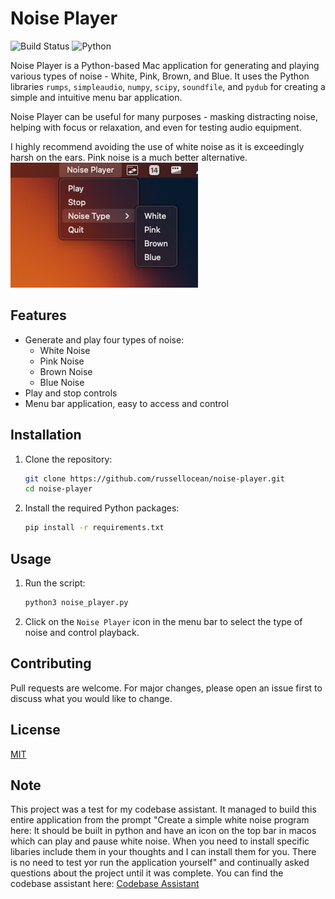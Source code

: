 # Noise Player

![Build Status](https://img.shields.io/badge/build-passing-brightgreen)
![Python](https://img.shields.io/badge/python-3.11-blue)

Noise Player is a Python-based Mac application for generating and playing various types of noise - White, Pink, Brown, and Blue. It uses the Python libraries `rumps`, `simpleaudio`, `numpy`, `scipy`, `soundfile`, and `pydub` for creating a simple and intuitive menu bar application.

Noise Player can be useful for many purposes - masking distracting noise, helping with focus or relaxation, and even for testing audio equipment.

I highly recommend avoiding the use of white noise as it is exceedingly harsh on the ears. Pink noise is a much better alternative.
![Noise Player Screenshot](./screenshot.png)

## Features

- Generate and play four types of noise:
  - White Noise
  - Pink Noise
  - Brown Noise
  - Blue Noise
- Play and stop controls
- Menu bar application, easy to access and control

## Installation

1. Clone the repository:

   ```bash
   git clone https://github.com/russellocean/noise-player.git
   cd noise-player
   ```

2. Install the required Python packages:
   ```bash
   pip install -r requirements.txt
   ```

## Usage

1. Run the script:

   ```bash
   python3 noise_player.py
   ```

2. Click on the `Noise Player` icon in the menu bar to select the type of noise and control playback.

## Contributing

Pull requests are welcome. For major changes, please open an issue first to discuss what you would like to change.

## License

[MIT](https://choosealicense.com/licenses/mit/)

## Note

This project was a test for my codebase assistant. It managed to build this entire application from the prompt "Create a simple white noise program here: <directory> It should be built in python and have an icon on the top bar in macos which can play and pause white noise. When you need to install specific libaries include them in your thoughts and I can install them for you. There is no need to test yor run the application yourself" and continually asked questions about the project until it was complete. You can find the codebase assistant here: [Codebase Assistant](https://github.com/russellocean/CodeWiseAI)

